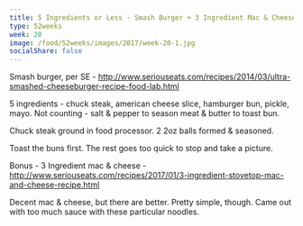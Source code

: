```yaml
---
title: 5 Ingredients or Less - Smash Burger + 3 Ingredient Mac & Cheese
type: 52weeks
week: 20
image: /food/52weeks/images/2017/week-20-1.jpg
socialShare: false
---
```

Smash burger, per SE - http://www.seriouseats.com/recipes/2014/03/ultra-smashed-cheeseburger-recipe-food-lab.html

5 ingredients - chuck steak, american cheese slice, hamburger bun, pickle, mayo.  Not counting - salt & pepper to season meat & butter to toast bun.

Chuck steak ground in food processor. 2 2oz balls formed & seasoned.

Toast the buns first.  The rest goes too quick to stop and take a picture.

Bonus - 3 Ingredient mac & cheese - http://www.seriouseats.com/recipes/2017/01/3-ingredient-stovetop-mac-and-cheese-recipe.html

Decent mac & cheese, but there are better.  Pretty simple, though.  Came out with too much sauce with these particular noodles.
